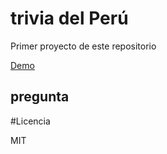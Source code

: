 # trivia del Perú

Primer proyecto de este repositorio


[Demo](https://replit.com/@Aprendopython/TriviaFinal)
## pregunta

#Licencia

MIT
